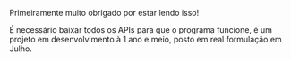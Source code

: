 Primeiramente muito obrigado por estar lendo isso!

É necessário baixar todos os APIs para que o programa funcione, é um projeto em desenvolvimento à 1 ano e meio, posto em real formulação em Julho.
